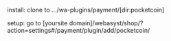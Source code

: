 install:
clone to .../wa-plugins/payment/[dir:pocketcoin]

setup:
go to [yoursite domain]/webasyst/shop/?action=settings#/payment/plugin/add/pocketcoin/
